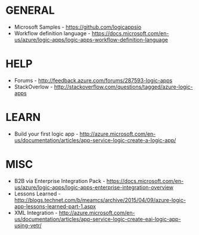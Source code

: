 # GENERAL
* Microsoft Samples - https://github.com/logicappsio
* Workflow definition language - https://docs.microsoft.com/en-us/azure/logic-apps/logic-apps-workflow-definition-language

# HELP
* Forums - http://feedback.azure.com/forums/287593-logic-apps
* StackOverlow - http://stackoverflow.com/questions/tagged/azure-logic-apps

# LEARN
* Build your first logic app - http://azure.microsoft.com/en-us/documentation/articles/app-service-logic-create-a-logic-app/

# MISC
* B2B via Enterprise Integration Pack - https://docs.microsoft.com/en-us/azure/logic-apps/logic-apps-enterprise-integration-overview
* Lessons Learned - http://blogs.technet.com/b/meamcs/archive/2015/04/09/azure-logic-app-lessons-learned-part-1.aspx
* XML Integration - http://azure.microsoft.com/en-us/documentation/articles/app-service-logic-create-eai-logic-app-using-vetr/

